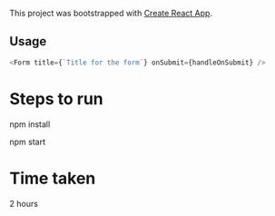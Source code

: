 This project was bootstrapped with [Create React App](https://github.com/facebook/create-react-app).

## Usage

```javascript
<Form title={`Title for the form`} onSubmit={handleOnSubmit} />
```

# Steps to run

npm install 

npm start

# Time taken

2 hours

